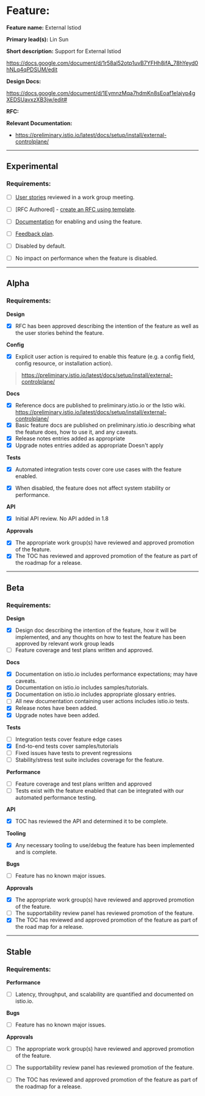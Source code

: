 [//]: # (The syntax preceeding this line is a comment marker used to help guide the author in populating this document)
[//]: # (to github. Unlike HTML comments commonly used throughout istio.io documentation, this comment will not be rendered)
[//]: # (by github. Comments must be separated by carriage return preceding and concluding the text and be a single line.)

[//]: # (This is a living document representing the maturity of a feature. Completion of this template enables Istio work groups)
[//]: # (to collect information on potential new functionality. This template should be completed before users are exposed to)
[//]: # (any new experimental feature. Please complete this template during development.)

[//]: # (The feature implementation section must be completed before submission of the document.)

# Feature:

[//]: # (All information in this section is mandatory.)

**Feature name:** External Istiod

[//]: # (The name of the feature, e.g. Multiple control planes)

**Primary lead(s):** Lin Sun

[//]: # (The primary lead or leads responsible for the feature. These individuals serve as a point of contact for the feature.)

**Short description:** Support for External Istiod

[//]: # (A short description of the feature. One or two sentences maximum.)
https://docs.google.com/document/d/1r58al52otp1uvB7YFHh8ifA_78hYeyd0hNLq4qPDSUM/edit

**Design Docs:**

[//]: # (Links to any design docs. Not required until beta.)
https://docs.google.com/document/d/1EymnzMqa7hdmKn8sEoaf1elajyp4gXEDSUavxzXB3jw/edit#

**RFC:**

[//]: # (Links to any RFCs. Not required until alpha.)

**Relevant Documentation:**

* https://preliminary.istio.io/latest/docs/setup/install/external-controlplane/

---

## Experimental

### Requirements:

[//]: # (All information in this section is mandatory for promotion. Please modify the links in this)
[//]: # (section.)

- [ ] [User stories](insert_your_link_here) reviewed in a work group meeting.

[//]: # (User stories are a way to communicate user value. User stories follow the style)
[//]: # (as a [type of user], I want [an action] so that [a benefit/a value]. Istio currently has no user)
[//]: # (story template. Maybe you can make one?)

[//]: # (User stories must be presented in a work group meeting. They need no approval and are later integrated)
[//]: # (into the RFCs, which do need approval for alpha. You may find value to negotiate within the work group where the)
[//]: # (user stories are presented to help clarify the user stories.)

- [ ] [RFC Authored] - [create an RFC using template](https://docs.google.com/document/d/1ewJoCcw5-04crH-M0xw4zFxz1cfwVCPnNyW4K3m4Yyc/template/preview).

[//]: # (An RFC is mandatory to graduate to experimental. The RFC does not have to be reviewed in a work group)
[//]: # (meeting to graduate to experimental.)

- [ ] [Documentation](insert_your_link_here) for enabling and using the feature.

[//]: # (The documentation instructions may exist on the developer wiki or the team drive. They may include instructions)
[//]: # (for building running a `istioctl experimental command`, or using the preview profile,)
[//]: # (or any other relevant information.)

- [ ] [Feedback plan](insert_your_link_here).

[//]: # (This may include user feedback meetings, discuss.istio.io conversations, GitHub issues, or mailing lists.)

- [ ] Disabled by default.

- [ ] No impact on performance when the feature is disabled.

---

## Alpha

### Requirements: 

**Design**

- [x] RFC has been approved describing the intention of the feature as well as the user stories behind the feature. 

**Config**

- [x] Explicit user action is required to enable this feature (e.g. a config field, config resource, or installation action). 

> https://preliminary.istio.io/latest/docs/setup/install/external-controlplane/

**Docs**

- [x] Reference docs are published to preliminary.istio.io or the Istio wiki. https://preliminary.istio.io/latest/docs/setup/install/external-controlplane/
- [x] Basic feature docs are published on preliminary.istio.io describing what the feature does, how to use it, and any caveats. 
- [x] Release notes entries added as appropriate
- [x] Upgrade notes entries added as appropriate
Doesn't apply

**Tests**

- [x] Automated integration tests cover core use cases with the feature enabled. 

- [x] When disabled, the feature does not affect system stability or performance. 

**API**

- [x] Initial API review. 
No API added in 1.8

**Approvals**

- [x] The appropriate work group(s) have reviewed and approved promotion of the feature.
- [x] The TOC has reviewed and approved promotion of the feature as part of the
	roadmap for a release.

---

## Beta

### Requirements: 

**Design**

- [x] Design doc describing the intention of the feature, how it will be
	implemented, and any thoughts on how to test the feature has been approved by
	relevant work group leads
- [ ] Feature coverage and test plans written and approved.

**Docs** 

- [x] Documentation on istio.io includes performance expectations; may have caveats. 
- [x] Documentation on istio.io includes samples/tutorials. 
- [x] Documentation on istio.io includes appropriate glossary entries. 
- [ ] All new documentation containing user actions includes istio.io tests.
- [x] Release notes have been added. 
- [x] Upgrade notes have been added. 

**Tests**

- [ ] Integration tests cover feature edge cases
- [x] End-to-end tests cover samples/tutorials
- [ ] Fixed issues have tests to prevent regressions
- [ ] Stability/stress test suite includes coverage for the feature.

**Performance**

- [ ] Feature coverage and test plans written and approved 
- [ ] Tests exist with the feature enabled that can be integrated with our automated performance testing.

**API**

- [x] TOC has reviewed the API and determined it to be complete. 

**Tooling**

- [x] Any necessary tooling to use/debug the feature has been implemented and is complete. 

**Bugs**

- [ ] Feature has no known major issues.

**Approvals**

- [x] The appropriate work group(s) have reviewed and approved promotion of the feature.
- [ ] The supportability review panel has reviewed promotion of the feature.  
- [x] The TOC has reviewed and approved promotion of the feature as part of the
	road map for a release.

---

## Stable

### Requirements: 

**Performance**

- [ ] Latency, throughput, and scalability are quantified and documented on
	istio.io. 

**Bugs**

- [ ] Feature has no known major issues. 

**Approvals**

- [ ] The appropriate work group(s) have reviewed and approved promotion of the feature.
- [ ] The supportability review panel has reviewed promotion of the feature.  
- [ ] The TOC has reviewed and approved promotion of the feature as part of the
	roadmap for a release.


